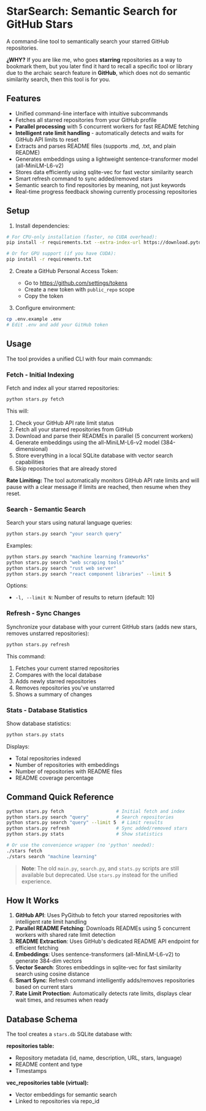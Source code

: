 # StarSearch: Semantic Search for GitHub Stars

A command-line tool to semantically search your starred GitHub repositories.

**¿WHY?** If you are like me, who goes **starring** repositories as a way to bookmark them, but you later find it hard to recall a specific tool or library due to the archaic search feature in **GitHub**, which does not do semantic similarity search, then this tool is for you.

## Features

- Unified command-line interface with intuitive subcommands
- Fetches all starred repositories from your GitHub profile
- **Parallel processing** with 5 concurrent workers for fast README fetching
- **Intelligent rate limit handling** - automatically detects and waits for GitHub API limits to reset
- Extracts and parses README files (supports .md, .txt, and plain README)
- Generates embeddings using a lightweight sentence-transformer model (all-MiniLM-L6-v2)
- Stores data efficiently using sqlite-vec for fast vector similarity search
- Smart refresh command to sync added/removed stars
- Semantic search to find repositories by meaning, not just keywords
- Real-time progress feedback showing currently processing repositories

## Setup

1. Install dependencies:
```bash
# For CPU-only installation (faster, no CUDA overhead):
pip install -r requirements.txt --extra-index-url https://download.pytorch.org/whl/cpu

# Or for GPU support (if you have CUDA):
pip install -r requirements.txt
```

2. Create a GitHub Personal Access Token:
   - Go to https://github.com/settings/tokens
   - Create a new token with `public_repo` scope
   - Copy the token

3. Configure environment:
```bash
cp .env.example .env
# Edit .env and add your GitHub token
```

## Usage

The tool provides a unified CLI with four main commands:

### Fetch - Initial Indexing

Fetch and index all your starred repositories:

```bash
python stars.py fetch
```

This will:
1. Check your GitHub API rate limit status
2. Fetch all your starred repositories from GitHub
3. Download and parse their READMEs in parallel (5 concurrent workers)
4. Generate embeddings using the all-MiniLM-L6-v2 model (384-dimensional)
5. Store everything in a local SQLite database with vector search capabilities
6. Skip repositories that are already stored

**Rate Limiting:** The tool automatically monitors GitHub API rate limits and will pause with a clear message if limits are reached, then resume when they reset.

### Search - Semantic Search

Search your stars using natural language queries:

```bash
python stars.py search "your search query"
```

Examples:
```bash
python stars.py search "machine learning frameworks"
python stars.py search "web scraping tools"
python stars.py search "rust web server"
python stars.py search "react component libraries" --limit 5
```

Options:
- `-l, --limit N`: Number of results to return (default: 10)

### Refresh - Sync Changes

Synchronize your database with your current GitHub stars (adds new stars, removes unstarred repositories):

```bash
python stars.py refresh
```

This command:
1. Fetches your current starred repositories
2. Compares with the local database
3. Adds newly starred repositories
4. Removes repositories you've unstarred
5. Shows a summary of changes

### Stats - Database Statistics

Show database statistics:

```bash
python stars.py stats
```

Displays:
- Total repositories indexed
- Number of repositories with embeddings
- Number of repositories with README files
- README coverage percentage

## Command Quick Reference

```bash
python stars.py fetch                   # Initial fetch and index
python stars.py search "query"          # Search repositories
python stars.py search "query" --limit 5  # Limit results
python stars.py refresh                 # Sync added/removed stars
python stars.py stats                   # Show statistics

# Or use the convenience wrapper (no 'python' needed):
./stars fetch
./stars search "machine learning"
```

> **Note**: The old `main.py`, `search.py`, and `stats.py` scripts are still available but deprecated. Use `stars.py` instead for the unified experience.

## How It Works

1. **GitHub API**: Uses PyGithub to fetch your starred repositories with intelligent rate limit handling
2. **Parallel README Fetching**: Downloads READMEs using 5 concurrent workers with shared rate limit detection
3. **README Extraction**: Uses GitHub's dedicated README API endpoint for efficient fetching
4. **Embeddings**: Uses sentence-transformers (all-MiniLM-L6-v2) to generate 384-dim vectors
5. **Vector Search**: Stores embeddings in sqlite-vec for fast similarity search using cosine distance
6. **Smart Sync**: Refresh command intelligently adds/removes repositories based on current stars
7. **Rate Limit Protection**: Automatically detects rate limits, displays clear wait times, and resumes when ready

## Database Schema

The tool creates a `stars.db` SQLite database with:

**repositories table:**
- Repository metadata (id, name, description, URL, stars, language)
- README content and type
- Timestamps

**vec_repositories table (virtual):**
- Vector embeddings for semantic search
- Linked to repositories via repo_id
